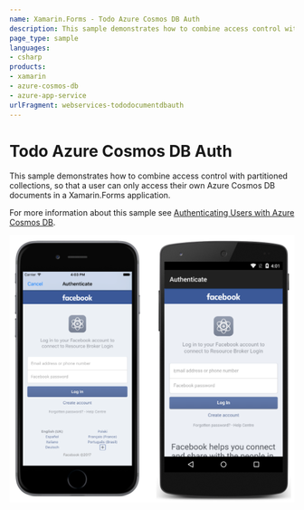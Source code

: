 ```yaml
---
name: Xamarin.Forms - Todo Azure Cosmos DB Auth
description: This sample demonstrates how to combine access control with partitioned collections, so that a user can only access their own Azure Cosmos DB...
page_type: sample
languages:
- csharp
products:
- xamarin
- azure-cosmos-db
- azure-app-service
urlFragment: webservices-tododocumentdbauth
---
```

# Todo Azure Cosmos DB Auth

This sample demonstrates how to combine access control with partitioned collections, so that a user can only access their own Azure Cosmos DB documents in a Xamarin.Forms application.

For more information about this sample see [Authenticating Users with Azure Cosmos DB](https://docs.microsoft.com/xamarin/xamarin-forms/data-cloud/cosmosdb/authentication).

![Todo Azure Cosmos DB Auth application screenshot](Screenshots/01All.png "Todo Azure Cosmos DB Auth application screenshot")

